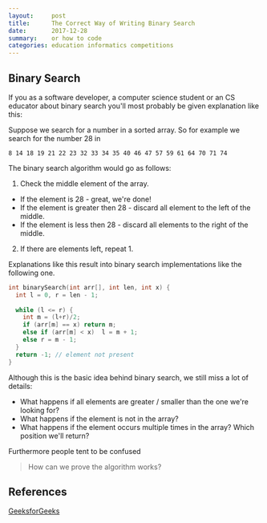 ```yaml
---
layout:     post
title:      The Correct Way of Writing Binary Search
date:       2017-12-28
summary:    or how to code
categories: education informatics competitions
---
```


## Binary Search

If you as a software developer, a computer science student or an CS educator about binary search you'll most probably be given explanation like this:

Suppose we search for a number in a sorted array. So for example we search for the number 28 in 
```
8 14 18 19 21 22 23 32 33 34 35 40 46 47 57 59 61 64 70 71 74
```
The binary search algorithm would go as follows: 

1. Check the middle element of the array. 
  * If the element is 28 - great, we're done!
  * If the element is greater then 28 - discard all element to the left of the middle.
  * If the element is less then 28 - discard all elements to the right of the middle.
2. If there are elements left, repeat 1.

Explanations like this result into binary search implementations like the following one.
```cpp
int binarySearch(int arr[], int len, int x) {
  int l = 0, r = len - 1;
  
  while (l <= r) {
    int m = (l+r)/2;
    if (arr[m] == x) return m;  
    else if (arr[m] < x)  l = m + 1; 
    else r = m - 1; 
  }
  return -1; // element not present
}
```

Although this is the basic idea behind binary search, we still miss a lot of details:
* What happens if all elements are greater / smaller than the one we're looking for?
* What happens if the element is not in the array?
* What happens if the element occurs multiple times in the array? Which position we'll return?

Furthermore people tent to be confused

> How can we prove the algorithm works?



## References 

[GeeksforGeeks](https://www.geeksforgeeks.org/binary-search/)